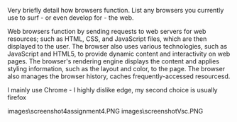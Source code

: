 Very briefly detail how browsers function. List any browsers you currently use to surf - or even develop for - the web.

Web browsers function by sending requests to web servers for web resources; such as HTML, CSS, and JavaScript files, which are then displayed to the user. The browser also uses various technologies, such as JavaScript and HTML5, to provide dynamic content and interactivity on web pages. The browser's rendering engine displays the content and applies styling information, such as the layout and color, to the page. The browser also manages the browser history, caches frequently-accessed resourcesd.

I mainly use Chrome - I highly dislike edge, my second choice is usually firefox

images\screenshot4assignment4.PNG
images\screenshotVsc.PNG